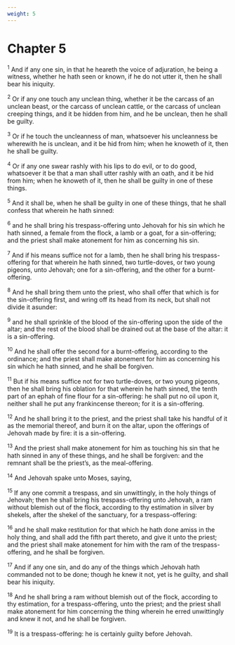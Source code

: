 ```yaml
---
weight: 5
---
```


# Chapter 5

<sup>1</sup> And if any one sin, in that he heareth the voice of adjuration, he being a witness, whether he hath seen or known, if he do not utter it, then he shall bear his iniquity. 

<sup>2</sup> Or if any one touch any unclean thing, whether it be the carcass of an unclean beast, or the carcass of unclean cattle, or the carcass of unclean creeping things, and it be hidden from him, and he be unclean, then he shall be guilty. 

<sup>3</sup> Or if he touch the uncleanness of man, whatsoever his uncleanness be wherewith he is unclean, and it be hid from him; when he knoweth of it, then he shall be guilty. 

<sup>4</sup> Or if any one swear rashly with his lips to do evil, or to do good, whatsoever it be that a man shall utter rashly with an oath, and it be hid from him; when he knoweth of it, then he shall be guilty in one of these things. 

<sup>5</sup> And it shall be, when he shall be guilty in one of these things, that he shall confess that wherein he hath sinned: 

<sup>6</sup> and he shall bring his trespass-offering unto Jehovah for his sin which he hath sinned, a female from the flock, a lamb or a goat, for a sin-offering; and the priest shall make atonement for him as concerning his sin. 

<sup>7</sup> And if his means suffice not for a lamb, then he shall bring his trespass-offering for that wherein he hath sinned, two turtle-doves, or two young pigeons, unto Jehovah; one for a sin-offering, and the other for a burnt-offering. 

<sup>8</sup> And he shall bring them unto the priest, who shall offer that which is for the sin-offering first, and wring off its head from its neck, but shall not divide it asunder: 

<sup>9</sup> and he shall sprinkle of the blood of the sin-offering upon the side of the altar; and the rest of the blood shall be drained out at the base of the altar: it is a sin-offering. 

<sup>10</sup> And he shall offer the second for a burnt-offering, according to the ordinance; and the priest shall make atonement for him as concerning his sin which he hath sinned, and he shall be forgiven. 

<sup>11</sup> But if his means suffice not for two turtle-doves, or two young pigeons, then he shall bring his oblation for that wherein he hath sinned, the tenth part of an ephah of fine flour for a sin-offering: he shall put no oil upon it, neither shall he put any frankincense thereon; for it is a sin-offering. 

<sup>12</sup> And he shall bring it to the priest, and the priest shall take his handful of it as the memorial thereof, and burn it on the altar, upon the offerings of Jehovah made by fire: it is a sin-offering. 

<sup>13</sup> And the priest shall make atonement for him as touching his sin that he hath sinned in any of these things, and he shall be forgiven: and the remnant shall be the priest’s, as the meal-offering. 

<sup>14</sup> And Jehovah spake unto Moses, saying, 

<sup>15</sup> If any one commit a trespass, and sin unwittingly, in the holy things of Jehovah; then he shall bring his trespass-offering unto Jehovah, a ram without blemish out of the flock, according to thy estimation in silver by shekels, after the shekel of the sanctuary, for a trespass-offering: 

<sup>16</sup> and he shall make restitution for that which he hath done amiss in the holy thing, and shall add the fifth part thereto, and give it unto the priest; and the priest shall make atonement for him with the ram of the trespass-offering, and he shall be forgiven. 

<sup>17</sup> And if any one sin, and do any of the things which Jehovah hath commanded not to be done; though he knew it not, yet is he guilty, and shall bear his iniquity. 

<sup>18</sup> And he shall bring a ram without blemish out of the flock, according to thy estimation, for a trespass-offering, unto the priest; and the priest shall make atonement for him concerning the thing wherein he erred unwittingly and knew it not, and he shall be forgiven. 

<sup>19</sup> It is a trespass-offering: he is certainly guilty before Jehovah. 


